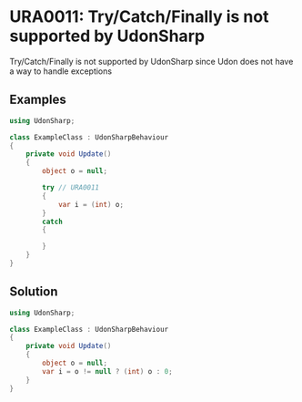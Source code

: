 # URA0011: Try/Catch/Finally is not supported by UdonSharp

Try/Catch/Finally is not supported by UdonSharp since Udon does not have a way to handle exceptions

## Examples

```csharp
using UdonSharp;

class ExampleClass : UdonSharpBehaviour
{
    private void Update()
    {
        object o = null;

        try // URA0011
        {
            var i = (int) o;
        }
        catch
        {

        }
    }
}
```

## Solution

```csharp
using UdonSharp;

class ExampleClass : UdonSharpBehaviour
{
    private void Update()
    {
        object o = null;
        var i = o != null ? (int) o : 0;
    }
}
```
